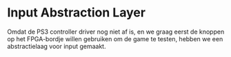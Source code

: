 # Input Abstraction Layer

Omdat de PS3 controller driver nog niet af is, en we graag eerst de knoppen op het FPGA-bordje willen gebruiken om de game te testen, hebben we een abstractielaag voor input gemaakt.